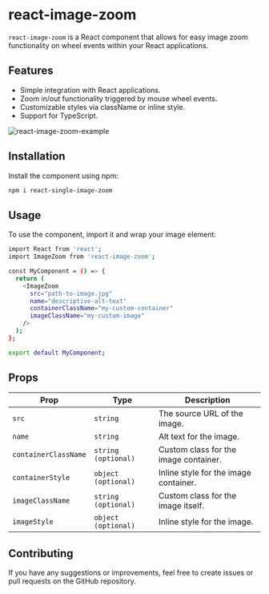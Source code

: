 # react-image-zoom

`react-image-zoom` is a React component that allows for easy image zoom functionality on wheel events within your React applications.

## Features

- Simple integration with React applications.
- Zoom in/out functionality triggered by mouse wheel events.
- Customizable styles via className or inline style.
- Support for TypeScript.

![react-image-zoom-example](https://github.com/koglak/react-image-zoom/assets/24697147/c1f62e4c-6451-4382-9dbb-df3302232e81)


## Installation

Install the component using npm:

```sh
npm i react-single-image-zoom
```


## Usage

To use the component, import it and wrap your image element:

```sh
import React from 'react';
import ImageZoom from 'react-image-zoom';

const MyComponent = () => {
  return (
    <ImageZoom
      src="path-to-image.jpg"
      name="descriptive-alt-text"
      containerClassName="my-custom-container"
      imageClassName="my-custom-image"
    />
  );
};

export default MyComponent;
```

## Props

| **Prop** | **Type** | **Description** |
| --- | --- | --- |
| `src` |	`string` |	The source URL of the image. |
| `name` |	`string` |	Alt text for the image. |
| `containerClassName` |	`string (optional)` |	Custom class for the image container. |
| `containerStyle` |	`object (optional)` |	Inline style for the image container. |
| `imageClassName` | 	`string (optional)` |	Custom class for the image itself. |
| `imageStyle` | 	`object (optional)` | Inline style for the image. |

## Contributing

If you have any suggestions or improvements, feel free to create issues or pull requests on the GitHub repository.
